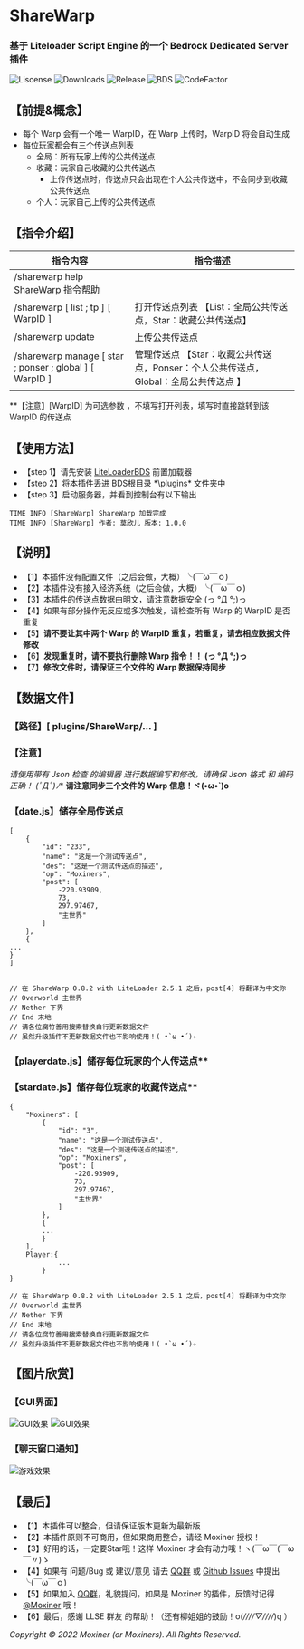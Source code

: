 # ShareWarp
### 基于 Liteloader Script Engine 的一个 Bedrock Dedicated Server 插件
![Liscense](https://img.shields.io/github/license/Moxiner/ShareWarp)
![Downloads](https://img.shields.io/github/downloads/Moxiner/ShareWarp/total)
![Release](https://img.shields.io/github/v/release/Moxiner/ShareWarp)
![BDS](https://img.shields.io/badge/support--LLSE--version-Newest-red)
![CodeFactor](https://www.codefactor.io/repository/github/Moxiner/ShareWarp/badge)  

## 【前提&概念】
* 每个 Warp 会有一个唯一 WarpID，在 Warp 上传时，WarpID 将会自动生成
* 每位玩家都会有三个传送点列表
  * 全局：所有玩家上传的公共传送点
  * 收藏：玩家自己收藏的公共传送点
    * 上传传送点时，传送点只会出现在个人公共传送中，不会同步到收藏公共传送点
  * 个人：玩家自己上传的公共传送点

## 【指令介绍】
| 指令内容|	指令描述
----|----|
|/sharewarp help	ShareWarp 指令帮助
|/sharewarp \[ list ; tp ] \[ WarpID ] |打开传送点列表 【List：全局公共传送点，Star：收藏公共传送点】
|/sharewarp update |上传公共传送点
|/sharewarp manage \[ star ; ponser ; global ] \[ WarpID ]	|管理传送点 【Star：收藏公共传送点，Ponser：个人公共传送点，Global：全局公共传送点 】
**【注意】\[WarpID] 为可选参数 ，不填写打开列表，填写时直接跳转到该 WarpID 的传送点

## 【使用方法】
* 【step 1】请先安装 [LiteLoaderBDS](https://github.com/LiteLDev/LiteLoaderBDS) 前置加载器
* 【step 2】将本插件丢进 BDS根目录 *\plugins\* 文件夹中
* 【step 3】启动服务器，并看到控制台有以下输出
```
TIME INFO [ShareWarp] ShareWarp 加载完成
TIME INFO [ShareWarp] 作者: 莫欣儿 版本: 1.0.0
```

## 【说明】
* 【1】本插件没有配置文件（之后会做，大概）╰(￣ω￣ｏ)
* 【2】本插件没有接入经济系统（之后会做，大概）╰(￣ω￣ｏ)
* 【3】本插件的传送点数据由明文，请注意数据安全 (っ °Д °;)っ
* 【4】如果有部分操作无反应或多次触发，请检查所有 Warp 的 WarpID 是否重复
* 【5】**请不要让其中两个 Warp 的 WarpID 重复，若重复，请去相应数据文件修改**
* 【6】**发现重复时，请不要执行删除 Warp 指令！！ (っ °Д °;)っ**
* 【7】**修改文件时，请保证三个文件的 Warp 数据保持同步**

## 【数据文件】
### 【路径】\[ plugins/ShareWarp/... ]
### 【注意】
**请使用带有 Json 检查 的编辑器 进行数据编写和修改，请确保 Json 格式 和 编码 正确！ (ﾟДﾟ*)ﾉ**
**请注意同步三个文件的 Warp 信息！ヾ(•ω•`)o**
### 【date.js】储存全局传送点
```
[
    {
        "id": "233",
        "name": "这是一个测试传送点",
        "des": "这是一个测试传送点的描述",
        "op": "Moxiners",
        "post": [
            -220.93909,
            73,
            297.97467,
            "主世界"
        ]
    },
    {
...
}
]


// 在 ShareWarp 0.8.2 with LiteLoader 2.5.1 之后，post[4] 将翻译为中文你
// Overworld 主世界
// Nether 下界
// End 末地
// 请各位腐竹善用搜索替换自行更新数据文件
// 虽然升级插件不更新数据文件也不影响使用！( •̀ ω •́ )✧
```
### 【playerdate.js】储存每位玩家的个人传送点**
### 【stardate.js】储存每位玩家的收藏传送点**
```
{
    "Moxiners": [
        {
            "id": "3",
            "name": "这是一个测试传送点",
            "des": "这是一个测速传送点的描述",
            "op": "Moxiners",
            "post": [
                -220.93909,
                73,
                297.97467,
                "主世界"
            ]
        },
        {
        ...
        }
    ],
    Player:{
            ...
        }
}

// 在 ShareWarp 0.8.2 with LiteLoader 2.5.1 之后，post[4] 将翻译为中文你
// Overworld 主世界
// Nether 下界
// End 末地
// 请各位腐竹善用搜索替换自行更新数据文件
// 虽然升级插件不更新数据文件也不影响使用！( •̀ ω •́ )✧
```

## 【图片欣赏】
### 【GUI界面】
![GUI效果](https://www.minebbs.com/attachments/png.28611/)
![GUI效果](https://www.minebbs.com/attachments/png.28612/)

### 【聊天窗口通知】
![游戏效果](https://www.minebbs.com/attachments/png.28613/)

## 【最后】
* 【1】本插件可以整合，但请保证版本更新为最新版
* 【2】本插件原则不可商用，但如果商用整合，请经 Moxiner 授权！
* 【3】好用的话，一定要Star哦！这样 Moxiner 才会有动力哦！ヽ(￣ω￣(￣ω￣〃)ゝ
* 【4】如果有 问题/Bug 或 建议/意见 请去 [QQ群](https://jq.qq.com/?_wv=1027&k=CRO8Gw4C) 或 [Github Issues](https://github.com/Moxiner/ShareWarp/issues) 中提出 ╰(￣ω￣ｏ)
* 【5】如果加入 [QQ群](https://jq.qq.com/?_wv=1027&k=CRO8Gw4C)，礼貌提问，如果是 Moxiner 的插件，反馈时记得 [@Moxiner](https://github.com/Moxiner) 哦！
* 【6】最后，感谢 LLSE 群友 的帮助！（还有柳姐姐的鼓励！o(*////▽////*)q ）

*Copyright © 2022 Moxiner (or Moxiners). All Rights Reserved.*
